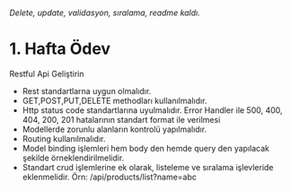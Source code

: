 ###### Delete, update, validasyon, sıralama, readme kaldı.

# 1. Hafta Ödev
Restful Api Geliştirin

- Rest standartlarna uygun olmalıdır.
- GET,POST,PUT,DELETE methodları kullanılmalıdır.
- Http status code standartlarına uyulmalıdır. Error Handler ile 500, 400, 404, 200,
201 hatalarının standart format ile verilmesi
- Modellerde zorunlu alanların kontrolü yapılmalıdır.
- Routing kullanılmalıdır.
- Model binding işlemleri hem body den hemde query den yapılacak şekilde örneklendirilmelidir.
- Standart crud işlemlerine ek olarak, listeleme ve sıralama işlevleride eklenmelidir.
Örn: /api/products/list?name=abc
